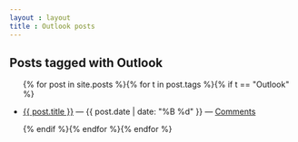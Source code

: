 ```yaml
---
layout : layout
title : Outlook posts
---
```


<h2>Posts tagged with Outlook</h2>
<ul class="tagged-posts">
{% for post in site.posts %}{% for t in post.tags %}{% if t == "Outlook" %}
	<li><p><a href="{{ post.url }}">{{ post.title }}</a> &mdash; {{ post.date | date: "%B %d" }} &mdash; <a href="{{ post.url }}#disqus_thread">Comments</a></p></li>
{% endif %}{% endfor %}{% endfor %}
</ul>
